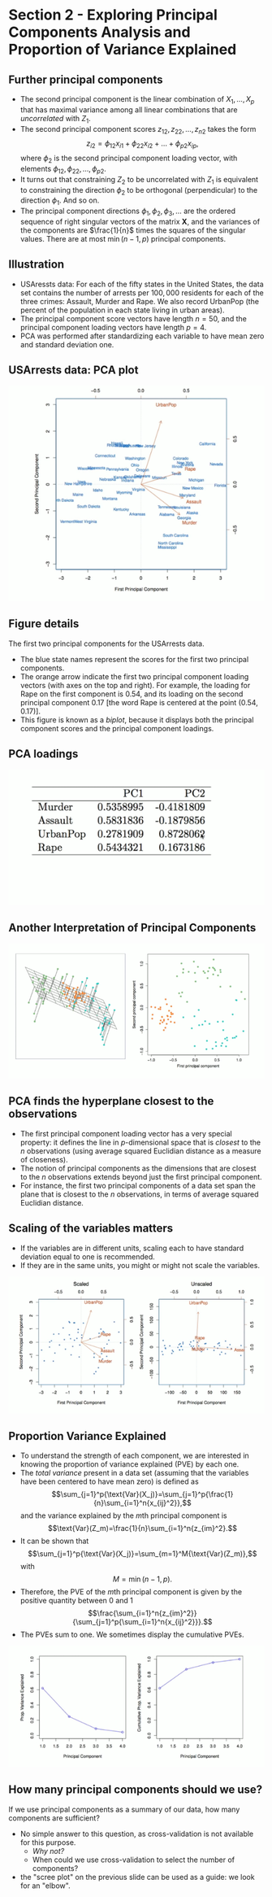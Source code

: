 # Section 2 - Exploring Principal Components Analysis and Proportion of Variance Explained
## Further principal components
* The second principal component is the linear combination of $X_1,\dots,X_p$ that has maximal variance among all linear combinations that are _uncorrelated_ with $Z_1.$
* The second principal component scores $z_{12},z_{22},\dots,z_{n2}$ takes the form
$$z_{i2}=\phi_{12}x_{i1}+\phi_{22}x_{i2}+\dots+\phi_{p2}x_{ip},$$
where $\phi_{2}$ is the second principal component loading vector, with elements $\phi_{12},\phi_{22},\dots,\phi_{p2}.$
* It turns out that constraining $Z_2$ to be uncorrelated with $Z_1$ is equivalent to constraining the direction $\phi_2$ to be orthogonal (perpendicular) to the direction $\phi_1.$ And so on.
* The principal component directions $\phi_1,\phi_2,\phi_3,\dots$ are the ordered sequence of right singular vectors of the matrix $\mathbf{X},$ and the variances of the components are $\frac{1}{n}$ times the squares of the singular values. There are at most $\min{(n-1,p)}$ principal components.
## Illustration
* $\text{USAressts}$ data: For each of the fifty states in the United States, the data set contains the number of arrests per $100,000$ residents for each of the three crimes: $\text{Assault, Murder}$ and $\text{Rape}.$ We also record $\text{UrbanPop}$ (the percent of the population in each state living in urban areas).
* The principal component score vectors have length $n=50,$ and the principal component loading vectors have length $p=4.$
* PCA was performed after standardizing each variable to have mean zero and standard deviation one.
## USArrests data: PCA plot
![](images/biplot.png)
## Figure details
The first two principal components for the USArrests data.
* The blue state names represent the scores for the first two principal components.
* The orange arrow indicate the first two principal component loading vectors (with axes on the top and right). For example, the loading for $\text{Rape}$ on the first component is $0.54,$ and its loading on the second principal component $0.17$ [the word $\text{Rape}$ is centered at the point $(0.54,0.17)$].
* This figure is known as a _biplot_, because it displays both the principal component scores and the principal component loadings.
## PCA loadings
![](images/table.png)
## Another Interpretation of Principal Components
![](images/inter.png)
## PCA finds the hyperplane closest to the observations
* The first principal component loading vector has a very special property: it defines the line in $p$-dimensional space that is _closest_ to the $n$ observations (using average squared Euclidian distance as a measure of closeness).
* The notion of principal components as the dimensions that are closest to the $n$ observations extends beyond just the first principal component.
* For instance, the first two principal components of a data set span the plane that is closest to the $n$ observations, in terms of average squared Euclidian distance.
## Scaling of the variables matters
* If the variables are in different units, scaling each to have standard deviation equal to one is recommended.
* If they are in the same units, you might or might not scale the variables.

![](images/scale.png)
## Proportion Variance Explained
* To understand the strength of each component, we are interested in knowing the proportion of variance explained (PVE) by each one.
* The _total variance_ present in a data set (assuming that the variables have been centered to have mean zero) is defined as
$$\sum_{j=1}^p{\text{Var}(X_j)}=\sum_{j=1}^p{\frac{1}{n}\sum_{i=1}^n{x_{ij}^2}},$$
and the variance explained by the $m$th principal component is
$$\text{Var}(Z_m)=\frac{1}{n}\sum_{i=1}^n{z_{im}^2}.$$
* It can be shown that
$$\sum_{j=1}^p{\text{Var}(X_j)}=\sum_{m=1}^M{\text{Var}(Z_m)},$$
with
$$M=\min{(n-1,p)}.$$
* Therefore, the PVE of the $m$th principal component is given by the positive quantity between $0$ and $1$
$$\frac{\sum_{i=1}^n{z_{im}^2}}{\sum_{j=1}^p{\sum_{i=1}^n{x_{ij}^2}}}.$$
* The PVEs sum to one. We sometimes display the cumulative PVEs.

![](images/pve.png)
## How many principal components should we use?
If we use principal components as a summary of our data, how many components are sufficient?
* No simple answer to this question, as cross-validation is not available for this purpose.
  * _Why not?_
  * When could we use cross-validation to select the number of components?
* the "scree plot" on the previous slide can be used as a guide: we look for an "elbow".